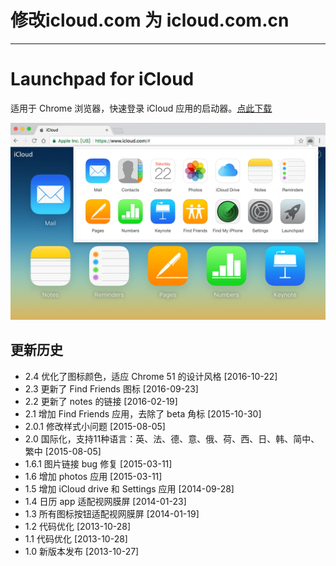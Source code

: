 # 修改icloud.com 为 icloud.com.cn
--------------------------------------
# Launchpad for iCloud

适用于 Chrome 浏览器，快速登录 iCloud 应用的启动器。[点此下载](https://chrome.google.com/webstore/detail/dfngkocjobhcdlknaffekkiafkboehkn)

![](tmp/screen-shot1.png)

## 更新历史

- 2.4 优化了图标颜色，适应 Chrome 51 的设计风格 [2016-10-22]
- 2.3 更新了 Find Friends 图标 [2016-09-23]
- 2.2 更新了 notes 的链接 [2016-02-19]
- 2.1 增加 Find Friends 应用，去除了 beta 角标 [2015-10-30]
- 2.0.1 修改样式小问题 [2015-08-05]
- 2.0 国际化，支持11种语言：英、法、德、意、俄、荷、西、日、韩、简中、繁中 [2015-08-05]
- 1.6.1 图片链接 bug 修复 [2015-03-11]
- 1.6 增加 photos 应用 [2015-03-11]
- 1.5 增加 iCloud drive 和 Settings 应用 [2014-09-28]
- 1.4 日历 app 适配视网膜屏 [2014-01-23]
- 1.3 所有图标按钮适配视网膜屏 [2014-01-19]
- 1.2 代码优化 [2013-10-28]
- 1.1 代码优化 [2013-10-28]
- 1.0 新版本发布 [2013-10-27]
